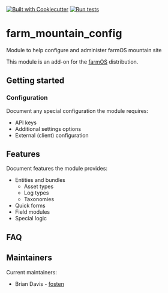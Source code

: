 [![Built with Cookiecutter](https://img.shields.io/badge/built%20with-Cookiecutter-ff69b4.svg?logo=cookiecutter)](https://github.com/fosten/cookiecutter-farmOS/)
[![Run tests](https://github.com/Fosten/farm_mountain_config/actions/workflows/run-tests.yml/badge.svg)](https://github.com/Fosten/farm_mountain_config/actions/workflows/run-tests.yml)

# farm_mountain_config
Module to help configure and administer farmOS mountain site

This module is an add-on for the [farmOS](http://drupal.org/project/farm)
distribution.

## Getting started

### Configuration

Document any special configuration the module requires:
- API keys
- Additional settings options
- External (client) configuration

## Features

Document features the module provides:
- Entities and bundles
  - Asset types
  - Log types
  - Taxonomies
- Quick forms
- Field modules
- Special logic

## FAQ

## Maintainers

Current maintainers:
- Brian Davis - [fosten]((https://github.com/fosten))
